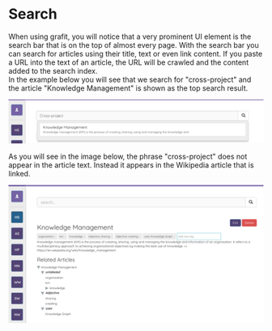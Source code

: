 # Search

When using grafit, you will notice that a very prominent UI element is the search bar that is on the top of almost every page.
With the search bar you can search for articles using their title, text or even link content. If you paste a URL into the text of an article, the URL will be crawled and the content added to the search index.  
In the example below you will see that we search for "cross-project" and the article "Knowledge Management" is shown as the top search result.

![Serach](../img/search.png)

As you will see in the image below, the phrase "cross-project" does not appear in the article text. Instead it appears in the Wikipedia article that is linked.

![Article Content](../img/labelgrouping.png)
